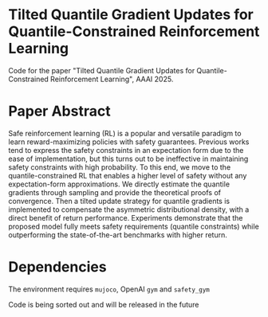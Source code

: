 # Tilted Quantile Gradient Updates for Quantile-Constrained Reinforcement Learning
Code for the paper "Tilted Quantile Gradient Updates for Quantile-Constrained Reinforcement Learning", AAAI 2025.

# Paper Abstract

Safe reinforcement learning (RL) is a popular and versatile paradigm to learn reward-maximizing policies with safety guarantees. Previous works tend to express the safety constraints in an expectation form due to the ease of implementation, but this turns out to be ineffective in maintaining safety constraints with high probability. To this end, we move to the quantile-constrained RL that enables a higher level of safety without any expectation-form approximations. We directly estimate the quantile gradients through sampling and provide the theoretical proofs of convergence. Then a tilted update strategy for quantile gradients is implemented to compensate the asymmetric distributional density, with a direct benefit of return performance. Experiments demonstrate that the proposed model fully meets safety requirements (quantile constraints) while outperforming the state-of-the-art benchmarks with higher return.

# Dependencies

The environment requires ``mujoco``, OpenAI ``gym`` and ``safety_gym``

Code is being sorted out and will be released in the future
